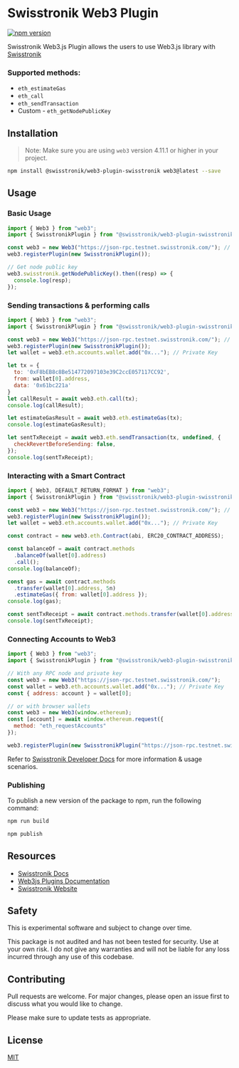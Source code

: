 # Swisstronik Web3 Plugin

[![npm version](https://img.shields.io/badge/npm-1.5.0-brightgreen)](https://www.npmjs.com/package/@swisstronik/web3-plugin-swisstronik)

Swisstronik Web3.js Plugin allows the users to use Web3.js library with [Swisstronik](https://swisstronik.com)

### Supported methods:

- `eth_estimateGas`
- `eth_call`
- `eth_sendTransaction`
- Custom - `eth_getNodePublicKey`

## Installation

> Note: Make sure you are using `web3` version 4.11.1 or higher in your project.

```bash
npm install @swisstronik/web3-plugin-swisstronik web3@latest --save
```

## Usage

### Basic Usage

```js
import { Web3 } from "web3";
import { SwisstronikPlugin } from "@swisstronik/web3-plugin-swisstronik";

const web3 = new Web3("https://json-rpc.testnet.swisstronik.com/"); // Any RPC node you wanted to connect with
web3.registerPlugin(new SwisstronikPlugin());

// Get node public key
web3.swisstronik.getNodePublicKey().then((resp) => {
  console.log(resp);
});
```

### Sending transactions & performing calls

```js
import { Web3 } from "web3";
import { SwisstronikPlugin } from "@swisstronik/web3-plugin-swisstronik";

const web3 = new Web3("https://json-rpc.testnet.swisstronik.com/"); // Any RPC node you wanted to connect with
web3.registerPlugin(new SwisstronikPlugin());
let wallet = web3.eth.accounts.wallet.add("0x..."); // Private Key

let tx = {
  to: '0xF8bEB8c8Be514772097103e39C2ccE057117CC92',
  from: wallet[0].address,
  data: '0x61bc221a'
}
let callResult = await web3.eth.call(tx);
console.log(callResult);

let estimateGasResult = await web3.eth.estimateGas(tx);
console.log(estimateGasResult);

let sentTxReceipt = await web3.eth.sendTransaction(tx, undefined, {
  checkRevertBeforeSending: false,
});
console.log(sentTxReceipt);

```

### Interacting with a Smart Contract

```js
import { Web3, DEFAULT_RETURN_FORMAT } from "web3";
import { SwisstronikPlugin } from "@swisstronik/web3-plugin-swisstronik";

const web3 = new Web3("https://json-rpc.testnet.swisstronik.com/"); // Any RPC node you wanted to connect with
web3.registerPlugin(new SwisstronikPlugin());
let wallet = web3.eth.accounts.wallet.add("0x..."); // Private Key

const contract = new web3.eth.Contract(abi, ERC20_CONTRACT_ADDRESS);

const balanceOf = await contract.methods
  .balanceOf(wallet[0].address)
  .call();
console.log(balanceOf);

const gas = await contract.methods
  .transfer(wallet[0].address, 5n)
  .estimateGas({ from: wallet[0].address });
console.log(gas);

const sentTxReceipt = await contract.methods.transfer(wallet[0].address, 5n).send({from: wallet[0].address});
console.log(sentTxReceipt);


```

### Connecting Accounts to Web3

```js
import { Web3 } from "web3";
import { SwisstronikPlugin } from "@swisstronik/web3-plugin-swisstronik";

// With any RPC node and private key
const web3 = new Web3("https://json-rpc.testnet.swisstronik.com/");
const wallet = web3.eth.accounts.wallet.add("0x..."); // Private Key
const { address: account } = wallet[0];

// or with browser wallets
const web3 = new Web3(window.ethereum);
const [account] = await window.ethereum.request({
  method: "eth_requestAccounts"
});

web3.registerPlugin(new SwisstronikPlugin("https://json-rpc.testnet.swisstronik.com/"));
```

Refer to [Swisstronik Developer Docs](https://swisstronik.gitbook.io/swisstronik-docs/) for more information & usage scenarios.

### Publishing

To publish a new version of the package to npm, run the following command:

```bash
npm run build

npm publish
```

## Resources

- [Swisstronik Docs](https://swisstronik.gitbook.io/swisstronik-docs/)
- [Web3js Plugins Documentation](https://docs.web3js.org/guides/web3_plugin_guide/)
- [Swisstronik Website](https://swisstronik.com)

## Safety

This is experimental software and subject to change over time.

This package is not audited and has not been tested for security. Use at your own risk.
I do not give any warranties and will not be liable for any loss incurred through any use of this codebase.


Contributing
------------

Pull requests are welcome. For major changes, please open an issue first
to discuss what you would like to change.

Please make sure to update tests as appropriate.

License
-------

[MIT](https://choosealicense.com/licenses/mit/)
